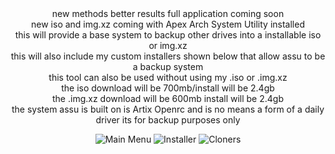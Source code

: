 <div align="center">
new methods better results full application coming soon
<div align="center">
new iso and img.xz coming with Apex Arch System Utility installed
<div align="center">
this will provide a base system to backup other drives into a installable iso or img.xz
<div align="center">
this will also include my custom installers shown below that allow assu to be a backup system
<div align="center">
this tool can also be used without using my .iso or .img.xz  
<div align="center">
the iso download will be 700mb/install will be 2.4gb
<div align="center">
the .img.xz download will be 600mb install will be 2.4gb 
<div align="center">
the system assu is built on is Artix Openrc and is no means a form of a daily driver its for backup purposes only
  
![Main Menu](https://github.com/user-attachments/assets/bba5db4b-af10-4ff0-aa3d-e162396343a8)
![Installer](https://github.com/user-attachments/assets/09829840-b892-41a0-b5c1-87bd870e70e1)
![Cloners](https://github.com/user-attachments/assets/099ba344-b2f6-4ec8-81d6-2c20ca87fd59)


